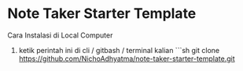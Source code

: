# Note Taker Starter Template

Cara Instalasi di Local Computer

1. ketik perintah ini di cli / gitbash / terminal kalian  ```sh
  git clone https://github.com/NichoAdhyatma/note-taker-starter-template.git
 ```
 
